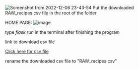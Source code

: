 ![Screenshot from 2022-12-06 23-43-54](https://user-images.githubusercontent.com/113631636/205990180-8901ddac-d30e-43d5-aea7-4a8d1c925889.png)
Put the downloaded RAW_recipes.csv file in the root of the folder


HOME PAGE:
![image](https://user-images.githubusercontent.com/113631636/205990845-46a970c5-ed2b-4fae-8e87-166f294e8527.png)


type *flask run* in the terminal after finishing the program


link to download csv file

[Click here for csv file](https://oshi.at/ArmN)

rename the downloaded csv file to "RAW_recipes.csv"
